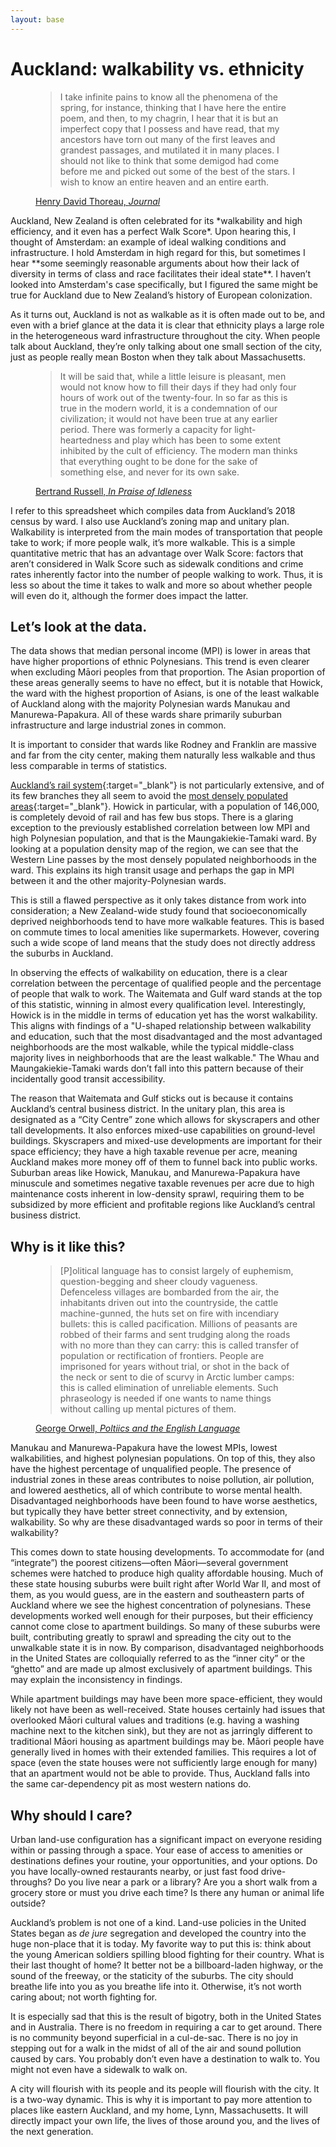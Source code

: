 ```yaml
---
layout: base
---
```

# Auckland: walkability vs. ethnicity
<figure>
<blockquote class="epigraph">I take infinite pains to know all the phenomena of the spring, for instance, thinking that I have here the entire poem, and then, to my chagrin, I hear that it is but an imperfect copy that I possess and have read, that my ancestors have torn out many of the first leaves and grandest passages, and mutilated it in many places. I should not like to think that some demigod had come before me and picked out some of the best of the stars. I wish to know an entire heaven and an entire earth.</blockquote>
<figcaption><a href="https://thoreau.library.ucsb.edu/writings_journals_pdfs/TMS20newTR.pdf" target="_blank">Henry David Thoreau, <cite>Journal</cite></a></figcaption>
</figure>
<span class="dc">A</span>uckland, New Zealand is often celebrated for its *walkability and high efficiency, and it even has a perfect Walk Score*. Upon hearing this, I thought of Amsterdam: an example of ideal walking conditions and infrastructure. I hold Amsterdam in high regard for this, but sometimes I hear **some seemingly reasonable arguments about how their lack of diversity in terms of class and race facilitates their ideal state**. I haven’t looked into Amsterdam's case specifically, but I figured the same might be true for Auckland due to New Zealand’s history of European colonization.

As it turns out, Auckland is not as walkable as it is often made out to be, and even with a brief glance at the data it is clear that ethnicity plays a large role in the heterogeneous ward infrastructure throughout the city. When people talk about Auckland, they’re only talking about one small section of the city, just as people really mean Boston when they talk about Massachusetts.
<figure>
<blockquote>It will be said that, while a little leisure is pleasant, men would not know how to fill their days if they had only four hours of work out of the twenty-four. In so far as this is true in the modern world, it is a condemnation of our civilization; it would not have been true at any earlier period. There was formerly a capacity for light-heartedness and play which has been to some extent inhibited by the cult of efficiency. The modern man thinks that everything ought to be done for the sake of something else, and never for its own sake.</blockquote>
<figcaption><a href="https://theanarchistlibrary.org/library/bertrand-russell-in-praise-of-idleness-11-02-05-22-00-46.html" target="_blank">Bertrand Russell, <cite>In Praise of Idleness</cite></a></figcaption>
</figure>
I refer to this spreadsheet which compiles data from Auckland’s 2018 census by ward. I also use Auckland’s zoning map and unitary plan. Walkability is interpreted from the main modes of transportation that people take to work; if more people walk, it’s more walkable. This is a simple quantitative metric that has an advantage over Walk Score: factors that aren’t considered in Walk Score such as sidewalk conditions and crime rates inherently factor into the number of people walking to work. Thus, it is less so about the time it takes to walk and more so about whether people will even do it, although the former does impact the latter.

## Let’s look at the data.
The data shows that median personal income (MPI) is lower in areas that have higher proportions of ethnic Polynesians. This trend is even clearer when excluding Māori peoples from that proportion. The Asian proportion of these areas generally seems to have no effect, but it is notable that Howick, the ward with the highest proportion of Asians, is one of the least walkable of Auckland along with the majority Polynesian wards Manukau and Manurewa-Papakura. All of these wards share primarily suburban infrastructure and large industrial zones in common.

It is important to consider that wards like Rodney and Franklin are massive and far from the city center, making them naturally less walkable and thus less comparable in terms of statistics.

[Auckland’s rail system](https://at.govt.nz/bus-train-ferry/train-services/auckland-train-network/){:target="_blank"} is not particularly extensive, and of its few branches they all seem to avoid the [most densely populated areas](https://www.arcgis.com/home/item.html?id=8cb9e06473414676858fa54891181d28){:target="_blank"}. Howick in particular, with a population of 146,000, is completely devoid of rail and has few bus stops. There is a glaring exception to the previously established correlation between low MPI and high Polynesian population, and that is the Maungakiekie-Tamaki ward. By looking at a population density map of the region, we can see that the Western Line passes by the most densely populated neighborhoods in the ward. This explains its high transit usage and perhaps the gap in MPI between it and the other majority-Polynesian wards.

This is still a flawed perspective as it only takes distance from work into consideration; a New Zealand-wide study found that socioeconomically deprived neighborhoods tend to have more walkable features. This is based on commute times to local amenities like supermarkets. However, covering such a wide scope of land means that the study does not directly address the suburbs in Auckland.

In observing the effects of walkability on education, there is a clear correlation between the percentage of qualified people and the percentage of people that walk to work. The Waitemata and Gulf ward stands at the top of this statistic, winning in almost every qualification level. Interestingly, Howick is in the middle in terms of education yet has the worst walkability. This aligns with findings of a "U-shaped relationship between walkability and education, such that the most disadvantaged and the most advantaged neighborhoods are the most walkable, while the typical middle-class majority lives in neighborhoods that are the least walkable." The Whau and Maungakiekie-Tamaki wards don’t fall into this pattern because of their incidentally good transit accessibility.

The reason that Waitemata and Gulf sticks out is because it contains Auckland’s central business district. In the unitary plan, this area is designated as a “City Centre” zone which allows for skyscrapers and other tall developments. It also enforces mixed-use capabilities on ground-level buildings. Skyscrapers and mixed-use developments are important for their space efficiency; they have a high taxable revenue per acre, meaning Auckland makes more money off of them to funnel back into public works. Suburban areas like Howick, Manukau, and Manurewa-Papakura have minuscule and sometimes negative taxable revenues per acre due to high maintenance costs inherent in low-density sprawl, requiring them to be subsidized by more efficient and profitable regions like Auckland’s central business district.
## Why is it like this?
<figure>
<blockquote class="epigraph">[P]olitical language has to consist largely of euphemism, question-begging and sheer cloudy vagueness. Defenceless villages are bombarded from the air, the inhabitants driven out into the countryside, the cattle machine-gunned, the huts set on fire with incendiary bullets: this is called pacification. Millions of peasants are robbed of their farms and sent trudging along the roads with no more than they can carry: this is called transfer of population or rectification of frontiers. People are imprisoned for years without trial, or shot in the back of the neck or sent to die of scurvy in Arctic lumber camps: this is called elimination of unreliable elements. Such phraseology is needed if one wants to name things without calling up mental pictures of them.</blockquote>
<figcaption><a href="https://orwell.ru/library/essays/politics/english/e_polit" target="_blank">George Orwell, <cite>Poltiics and the English Language</cite></a></figcaption>
</figure>
<span class="dc">M</span>anukau and Manurewa-Papakura have the lowest MPIs, lowest walkabilities, and highest polynesian populations. On top of this, they also have the highest percentage of unqualified people. The presence of industrial zones in these areas contributes to noise pollution, air pollution, and lowered aesthetics, all of which contribute to worse mental health. Disadvantaged neighborhoods have been found to have worse aesthetics, but typically they have better street connectivity, and by extension, walkability. So why are these disadvantaged wards so poor in terms of their walkability?

This comes down to state housing developments. To accommodate for (and “integrate”) the poorest citizens—often Māori—several government schemes were hatched to produce high quality affordable housing. Much of these state housing suburbs were built right after World War II, and most of them, as you would guess, are in the eastern and southeastern parts of Auckland where we see the highest concentration of polynesians. These developments worked well enough for their purposes, but their efficiency cannot come close to apartment buildings. So many of these suburbs were built, contributing greatly to sprawl and spreading the city out to the unwalkable state it is in now. By comparison, disadvantaged neighborhoods in the United States are colloquially referred to as the “inner city” or the “ghetto” and are made up almost exclusively of apartment buildings. This may explain the inconsistency in findings.

While apartment buildings may have been more space-efficient, they would likely not have been as well-received. State houses certainly had issues that overlooked Māori cultural values and traditions (e.g. having a washing machine next to the kitchen sink), but they are not as jarringly different to traditional Māori housing as apartment buildings may be. Māori people have generally lived in homes with their extended families. This requires a lot of space (even the state houses were not sufficiently large enough for many) that an apartment would not be able to provide. Thus, Auckland falls into the same car-dependency pit as most western nations do.
## Why should I care?
Urban land-use configuration has a significant impact on everyone residing within or passing through a space. Your ease of access to amenities or destinations defines your routine, your opportunities, and your options. Do you have locally-owned restaurants nearby, or just fast food drive-throughs? Do you live near a park or a library? Are you a short walk from a grocery store or must you drive each time? Is there any human or animal life outside?

Auckland’s problem is not one of a kind. Land-use policies in the United States began as *de jure* segregation and developed the country into the huge non-place that it is today. My favorite way to put this is: think about the young American soldiers spilling blood fighting for their country. What is their last thought of home? It better not be a billboard-laden highway, or the sound of the freeway, or the staticity of the suburbs. The city should breathe life into you as you breathe life into it. Otherwise, it’s not worth caring about; not worth fighting for.

It is especially sad that this is the result of bigotry, both in the United States and in Australia. There is no freedom in requiring a car to get around. There is no community beyond superficial in a cul-de-sac. There is no joy in stepping out for a walk in the midst of all of the air and sound pollution caused by cars. You probably don’t even have a destination to walk to. You might not even have a sidewalk to walk on.

A city will flourish with its people and its people will flourish with the city. It is a two-way dynamic. This is why it is important to pay more attention to places like eastern Auckland, and my home, Lynn, Massachusetts. It will directly impact your own life, the lives of those around you, and the lives of the next generation.
